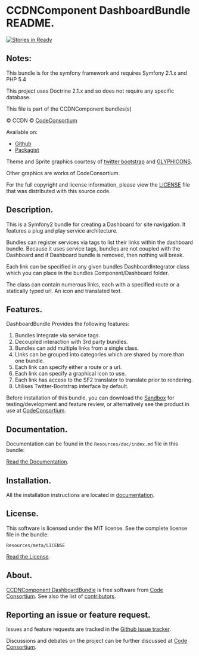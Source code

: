 CCDNComponent DashboardBundle README.
=====================================

[![Stories in Ready](https://badge.waffle.io/codeconsortium/ccdncomponentdashboardbundle.png?label=ready)](https://waffle.io/codeconsortium/ccdncomponentdashboardbundle)

## Notes:  
  
This bundle is for the symfony framework and requires Symfony 2.1.x and PHP 5.4
  
This project uses Doctrine 2.1.x and so does not require any specific database.
  

This file is part of the CCDNComponent bundles(s)

&copy; CCDN &copy; [CodeConsortium](http://www.codeconsortium.com/)

Available on:
* [Github](http://www.github.com/codeconsortium/CCDNComponentDashboardBundle)
* [Packagist](https://packagist.org/packages/codeconsortium/ccdn-component-dashboard-bundle)

Theme and Sprite graphics courtesy of [twitter bootstrap](http://twitter.github.com/bootstrap/index.html) and [GLYPHICONS](http://glyphicons.com/).

Other graphics are works of CodeConsortium.

For the full copyright and license information, please view the [LICENSE](http://github.com/codeconsortium/CCDNComponentDashboardBundle/blob/master/Resources/meta/LICENSE) file that was distributed with this source code.

## Description.

This is a Symfony2 bundle for creating a Dashboard for site navigation. It features a plug and play service architecture. 

Bundles can register services via tags to list their links within the dashboard bundle. Because it uses service tags, bundles 
are not coupled with the Dashboard and if Dashboard bundle is removed, then nothing will break. 

Each link can be specified in any given bundles DashboardIntegrator class which you can place in the bundles Component/Dashboard folder.

The class can contain numerous links, each with a specified route or a statically typed url. An icon and translated text.

## Features.

DashboardBundle Provides the following features:

1. Bundles Integrate via service tags.
2. Decoupled interaction with 3rd party bundles.
3. Bundles can add multiple links from a single class.
4. Links can be grouped into categories which are shared by more than one bundle.
5. Each link can specify either a route or a url.
6. Each link can specify a graphical icon to use.
7. Each link has access to the SF2 translator to translate prior to rendering.
8. Utilises Twitter-Bootstrap interface by default.

Before installation of this bundle, you can download the [Sandbox](https://github.com/codeconsortium/CCDNSandBox) for testing/development and feature review, or alternatively see the product in use at [CodeConsortium](http://www.codeconsortium.com).

## Documentation.

Documentation can be found in the `Resources/doc/index.md` file in this bundle:

[Read the Documentation](http://github.com/codeconsortium/CCDNComponentDashboardBundle/blob/master/Resources/doc/index.md).

## Installation.

All the installation instructions are located in [documentation](http://github.com/codeconsortium/CCDNComponentDashboardBundle/blob/master/Resources/doc/install.md).

## License.

This software is licensed under the MIT license. See the complete license file in the bundle:

	Resources/meta/LICENSE

[Read the License](http://github.com/codeconsortium/CCDNComponentDashboardBundle/blob/master/Resources/meta/LICENSE).

## About.

[CCDNComponent DashboardBundle](http://github.com/codeconsortium/CCDNComponentDashboardBundle) is free software from [Code Consortium](http://www.codeconsortium.com).
See also the list of [contributors](http://github.com/codeconsortium/CCDNComponentDashboardBundle/contributors).

## Reporting an issue or feature request.

Issues and feature requests are tracked in the [Github issue tracker](http://github.com/codeconsortium/CCDNComponentDashboardBundle/issues).

Discussions and debates on the project can be further discussed at [Code Consortium](http://www.codeconsortium.com).
